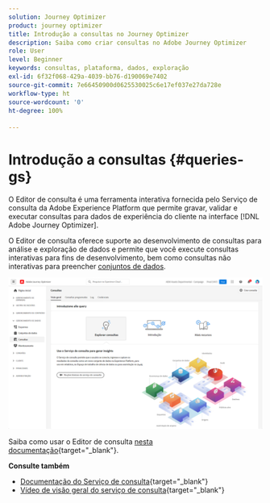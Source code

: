 ```yaml
---
solution: Journey Optimizer
product: journey optimizer
title: Introdução a consultas no Journey Optimizer
description: Saiba como criar consultas no Adobe Journey Optimizer
role: User
level: Beginner
keywords: consultas, plataforma, dados, exploração
exl-id: 6f32f068-429a-4039-bb76-d190069e7402
source-git-commit: 7e66450900d0625530025c6e17ef037e27da728e
workflow-type: ht
source-wordcount: '0'
ht-degree: 100%

---
```


# Introdução a consultas {#queries-gs}

O Editor de consulta é uma ferramenta interativa fornecida pelo Serviço de consulta da Adobe Experience Platform que permite gravar, validar e executar consultas para dados de experiência do cliente na interface [!DNL Adobe Journey Optimizer].

O Editor de consulta oferece suporte ao desenvolvimento de consultas para análise e exploração de dados e permite que você execute consultas interativas para fins de desenvolvimento, bem como consultas não interativas para preencher [conjuntos de dados](get-started-datasets.md).

![](assets/queries-home.png)

Saiba como usar o Editor de consulta [nesta documentação](https://experienceleague.adobe.com/docs/experience-platform/query/ui/user-guide.html?lang=pt-BR){target="_blank"}.

**Consulte também**

* [Documentação do Serviço de consulta](https://experienceleague.adobe.com/docs/experience-platform/query/home.html?lang=pt-BR){target="_blank"}
* [Vídeo de visão geral do serviço de consulta](https://experienceleague.adobe.com/docs/platform-learn/tutorials/queries/understanding-query-service.html?lang=pt-BR){target="_blank"}
